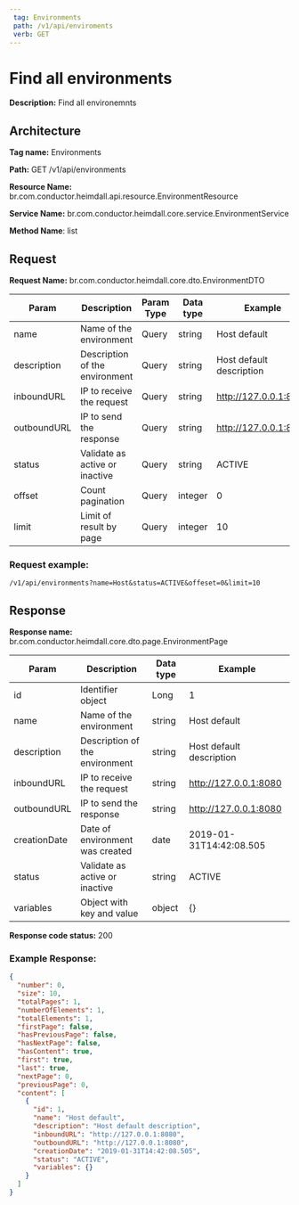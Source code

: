 ```yaml
---
 tag: Environments
 path: /v1/api/enviroments
 verb: GET
---
```


# Find all environments

**Description:** Find all environemnts

## Architecture

**Tag name:** Environments

**Path:** GET /v1/api/environments

**Resource Name:** br.com.conductor.heimdall.api.resource.EnvironmentResource

**Service Name:** br.com.conductor.heimdall.core.service.EnvironmentService

**Method Name**: list

## Request

**Request Name:** br.com.conductor.heimdall.core.dto.EnvironmentDTO

|Param | Description | Param Type | Data type | Example |
|---|---|---|---|---|
| name | Name of the environment | Query | string | Host default |
| description | Description of the environment | Query | string | Host default description |
| inboundURL | IP to receive the request | Query | string | http://127.0.0.1:8080 |
| outboundURL | IP to send the response | Query | string | http://127.0.0.1:8080 |
| status | Validate as active or inactive | Query | string | ACTIVE |
| offset | Count pagination | Query | integer | 0 |
| limit | Limit of result by page | Query | integer | 10 |

### Request example:
```
/v1/api/environments?name=Host&status=ACTIVE&offeset=0&limit=10
```

## Response

**Response name:** br.com.conductor.heimdall.core.dto.page.EnvironmentPage

| Param | Description | Data type | Example |
|---|---|---|---|
| id | Identifier object | Long | 1 |
| name | Name of the environment | string | Host default |
| description | Description of the environment | string | Host default description |
| inboundURL | IP to receive the request | string | http://127.0.0.1:8080 |
| outboundURL | IP to send the response | string | http://127.0.0.1:8080 |
| creationDate | Date of environment was created | date | 2019-01-31T14:42:08.505 |
| status | Validate as active or inactive | string | ACTIVE |
| variables | Object with key and value | object | {}

**Response code status:** 200

### Example Response:

```json
{
  "number": 0,
  "size": 10,
  "totalPages": 1,
  "numberOfElements": 1,
  "totalElements": 1,
  "firstPage": false,
  "hasPreviousPage": false,
  "hasNextPage": false,
  "hasContent": true,
  "first": true,
  "last": true,
  "nextPage": 0,
  "previousPage": 0,
  "content": [
    {
      "id": 1,
      "name": "Host default",
      "description": "Host default description",
      "inboundURL": "http://127.0.0.1:8080",
      "outboundURL": "http://127.0.0.1:8080",
      "creationDate": "2019-01-31T14:42:08.505",
      "status": "ACTIVE",
      "variables": {}
    }
  ]
}
```